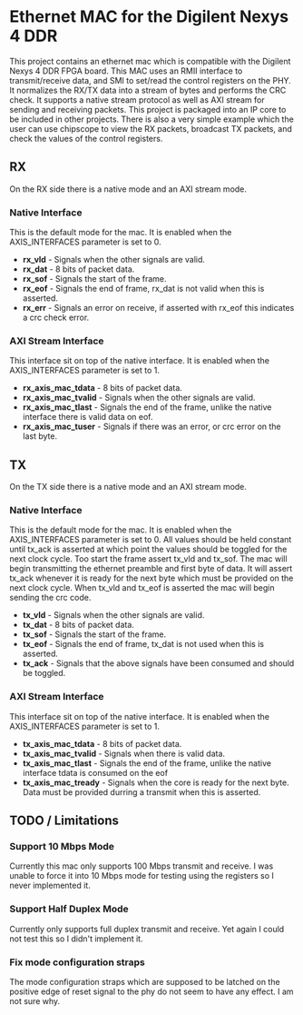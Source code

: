 # Ethernet MAC for the Digilent Nexys 4 DDR
This project contains an ethernet mac which is compatible with the Digilent Nexys 4 DDR FPGA board.  This MAC uses an RMII interface to transmit/receive data, and SMI to set/read the control registers on the PHY.  It normalizes the RX/TX data into a stream of bytes and performs the CRC check.  It supports a native stream protocol as well as AXI stream for sending and receiving packets.  This project is packaged into an IP core to be included in other projects.  There is also a very simple example which the user can use chipscope to view the RX packets, broadcast TX packets, and check the values of the control registers.

## RX
On the RX side there is a native mode and an AXI stream mode.

### Native Interface
This is the default mode for the mac.  It is enabled when the AXIS_INTERFACES parameter is set to 0.
* **rx_vld** - Signals when the other signals are valid.
* **rx_dat** - 8 bits of packet data.
* **rx_sof** - Signals the start of the frame.
* **rx_eof** - Signals the end of frame, rx_dat is not valid when this is asserted.
* **rx_err** - Signals an error on receive, if asserted with rx_eof this indicates a crc check error.

### AXI Stream Interface
This interface sit on top of the native interface.  It is enabled when the AXIS_INTERFACES parameter is set to 1.
* **rx_axis_mac_tdata**  - 8 bits of packet data.
* **rx_axis_mac_tvalid** - Signals when the other signals are valid.
* **rx_axis_mac_tlast**  - Signals the end of the frame, unlike the native interface there is valid data on eof.
* **rx_axis_mac_tuser**  - Signals if there was an error, or crc error on the last byte.

## TX
On the TX side there is a native mode and an AXI stream mode.

### Native Interface
This is the default mode for the mac.  It is enabled when the AXIS_INTERFACES parameter is set to 0.  All values should be held constant until tx_ack is asserted at which point the values should be toggled for the next clock cycle.  Too start the frame assert tx_vld and tx_sof.  The mac will begin transmitting the ethernet preamble and first byte of data.  It will assert tx_ack whenever it is ready for the next byte which must be provided on the next clock cycle.  When tx_vld and tx_eof is asserted the mac will begin sending the crc code.

* **tx_vld** - Signals when the other signals are valid.
* **tx_dat** - 8 bits of packet data.
* **tx_sof** - Signals the start of the frame.
* **tx_eof** - Signals the end of frame, tx_dat is not used when this is asserted.
* **tx_ack** - Signals that the above signals have been consumed and should be toggled.

### AXI Stream Interface
This interface sit on top of the native interface.  It is enabled when the AXIS_INTERFACES parameter is set to 1. 
* **tx_axis_mac_tdata**  - 8 bits of packet data.
* **tx_axis_mac_tvalid** - Signals when there is valid data.
* **tx_axis_mac_tlast**  - Signals the end of the frame, unlike the native interface tdata is consumed on the eof
* **tx_axis_mac_tready** - Signals when the core is ready for the next byte.  Data must be provided durring a transmit when this is asserted.

## TODO / Limitations
### Support 10 Mbps Mode
Currently this mac only supports 100 Mbps transmit and receive. I was unable to force it into 10 Mbps mode for testing using the registers so I never implemented it.

### Support Half Duplex Mode
Currently only supports full duplex transmit and receive.  Yet again I could not test this so I didn't implement it.

### Fix mode configuration straps
The mode configuration straps which are supposed to be latched on the positive edge of reset signal to the phy do not seem to have any effect.  I am not sure why.


